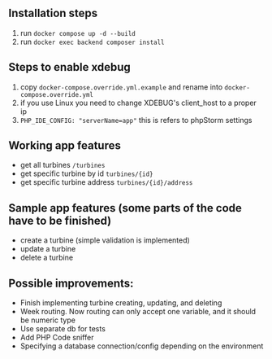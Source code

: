 ## Installation steps
1. run `docker compose up -d --build`
2. run `docker exec backend composer install`

## Steps to enable xdebug
1. copy `docker-compose.override.yml.example` and rename into `docker-compose.override.yml`
2. if you use Linux you need to change XDEBUG's client_host to a proper ip
3. `PHP_IDE_CONFIG: "serverName=app"` this is refers to phpStorm settings

## Working app features
* get all turbines `/turbines`
* get specific turbine by id `turbines/{id}`
* get specific turbine address `turbines/{id}/address`

## Sample app features (some parts of the code have to be finished)
* create a turbine (simple validation is implemented)
* update a turbine
* delete a turbine

## Possible improvements:
* Finish implementing turbine creating, updating, and deleting
* Week routing. Now routing can only accept one variable, and it should be numeric type
* Use separate db for tests
* Add PHP Code sniffer
* Specifying a database connection/config depending on the environment
